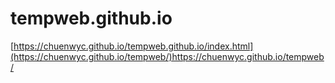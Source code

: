 # tempweb.github.io
[https://chuenwyc.github.io/tempweb.github.io/index.html](https://chuenwyc.github.io/tempweb/)https://chuenwyc.github.io/tempweb/
